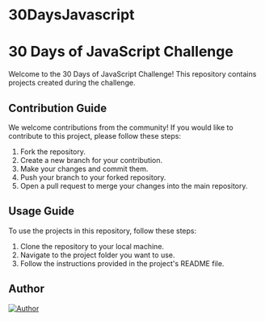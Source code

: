 # 30DaysJavascript
# 30 Days of JavaScript Challenge

Welcome to the 30 Days of JavaScript Challenge! This repository contains projects created during the challenge.

## Contribution Guide

We welcome contributions from the community! If you would like to contribute to this project, please follow these steps:

1. Fork the repository.
2. Create a new branch for your contribution.
3. Make your changes and commit them.
4. Push your branch to your forked repository.
5. Open a pull request to merge your changes into the main repository.

## Usage Guide

To use the projects in this repository, follow these steps:

1. Clone the repository to your local machine.
2. Navigate to the project folder you want to use.
3. Follow the instructions provided in the project's README file.

## Author

[![Author](https://img.shields.io/badge/Author-Yash_Kumar_Saini-blue)](https://github.com/yashksaini-coder)

